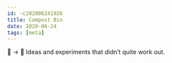 ```yaml
---
id: -c202006241926
title: Compost Bin
date: 2020-06-24
tags: [meta]
---
```

🌹 → 🥀 Ideas and experiments that didn’t quite work out.
